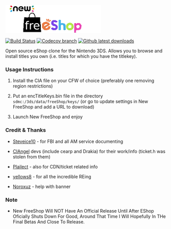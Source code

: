![freeShop](https://raw.githubusercontent.com/AbyssAlley/NewFreeShop/master/NewFreeShopChangedLogoTransparent.png)

[![Build Status](https://travis-ci.org/Cruel/freeShop.png?branch=master)](https://travis-ci.org/Cruel/freeShop) [![Codecov branch](https://img.shields.io/codecov/c/github/Cruel/freeShop/master.svg?maxAge=86400)](https://codecov.io/gh/Cruel/freeShop) [![Github latest downloads](https://img.shields.io/github/downloads/Cruel/freeShop/latest/total.svg?maxAge=86400)](https://github.com/Cruel/freeShop/releases/latest)

Open source eShop clone for the Nintendo 3DS. Allows you to browse and install titles you own (i.e. titles for which you have the titlekey).

### Usage Instructions

1. Install the CIA file on your CFW of choice (preferably one removing region restrictions)

2. Put an encTitleKeys.bin file in the directory `sdmc:/3ds/data/freeShop/keys/` (or go to update settings in New FreeShop and add a URL to download)

3. Launch New FreeShop and enjoy

### Credit & Thanks

- [Steveice10](https://github.com/Steveice10) - for FBI and all AM service documenting

- [CIAngel](https://github.com/llakssz/CIAngel) devs (include cearp and Drakia) for their work/info (ticket.h was stolen from them)

- [Plailect](https://github.com/Plailect/) - also for CDN/ticket related info

- [yellows8](https://github.com/yellows8) - for all the incredible REing

- [Noroxuz](https://github.com/Noroxuz) - help with banner

### Note

- New FreeShop Will NOT Have An Official Release Until After EShop Oficially Shuts Down For Good, Around That Time I Will Hopefully In THe Final Betas And Close To Release.

